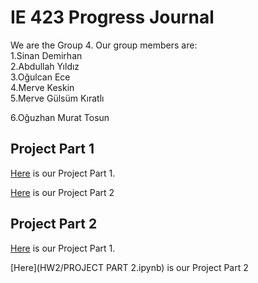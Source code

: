 # IE 423 Progress Journal

We are the Group 4. Our group members are:   
1.Sinan Demirhan  
2.Abdullah Yıldız  
3.Oğulcan Ece   
4.Merve Keskin  
5.Merve Gülsüm Kıratlı          

6.Oğuzhan Murat Tosun


## Project Part 1
[Here](HW1/PART-1.html) is our Project Part 1.


[Here](HW1/PART-2.html) is our Project Part 2   

## Project Part 2     
[Here](HW2/423-Part-1.html) is our Project Part 1.


[Here](HW2/PROJECT PART 2.ipynb) is our Project Part 2   
